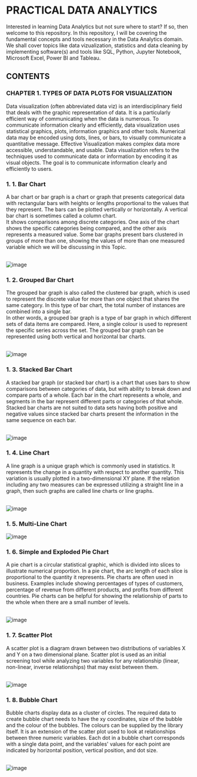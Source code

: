 # PRACTICAL DATA ANALYTICS
Interested in learning Data Analytics but not sure where to start? If so, then welcome to this repository. In this repository, I will be covering the fundamental concepts and tools necessary in the Data Analytics domain. We shall cover topics like data vizualization, statistics and data cleaning by implementing software(s) and tools like SQL, Python, Jupyter Notebook, Microsoft Excel, Power BI and Tableau.

## CONTENTS
### CHAPTER 1. TYPES OF DATA PLOTS FOR VISUALIZATION
Data visualization (often abbreviated data viz) is an interdisciplinary field that deals with the graphic representation of data. It is a particularly efficient way of communicating when the data is numerous. To communicate information clearly and efficiently, data visualization uses statistical graphics, plots, information graphics and other tools. Numerical data may be encoded using dots, lines, or bars, to visually communicate a quantitative message. Effective Visualization makes complex data more accessible, understandable, and usable. Data visualization refers to the techniques used to communicate data or information by encoding it as visual objects. The goal is to communicate information clearly and efficiently to users.
### 1. 1. Bar Chart
A bar chart or bar graph is a chart or graph that presents categorical data with rectangular bars with heights or lengths proportional to the values that they represent. The bars can be plotted vertically or horizontally. A vertical bar chart is sometimes called a column chart. <br />
It shows comparisons among discrete categories. One axis of the chart shows the specific categories being compared, and the other axis represents a measured value. Some bar graphs present bars clustered in groups of more than one, showing the values of more than one measured variable which we will be discussing in this Topic.
<br /> <br />

![image](https://user-images.githubusercontent.com/80598737/164883776-2309b6ab-afb4-485e-859b-296ee7b8dd93.png)

### 1. 2. Grouped Bar Chart
The grouped bar graph is also called the clustered bar graph, which is used to represent the discrete value for more than one object that shares the same category. In this type of bar chart, the total number of instances are combined into a single bar.
<br />
In other words, a grouped bar graph is a type of bar graph in which different sets of data items are compared. Here, a single colour is used to represent the specific series across the set. The grouped bar graph can be represented using both vertical and horizontal bar charts.
<br /> <br />

![image](https://user-images.githubusercontent.com/80598737/164884004-077004f7-5ee8-4bbf-9820-e719c03d9221.png)

### 1. 3. Stacked Bar Chart
A stacked bar graph (or stacked bar chart) is a chart that uses bars to show comparisons between categories of data, but with ability to break down and compare parts of a whole. Each bar in the chart represents a whole, and segments in the bar represent different parts or categories of that whole.
<br />
Stacked bar charts are not suited to data sets having both positive and negative values since stacked bar charts present the information in the same sequence on each bar.
<br /> <br />

![image](https://user-images.githubusercontent.com/80598737/164884296-facc95d6-ddfb-4012-bedc-e9e9500d0090.png)

### 1. 4. Line Chart
A line graph is a unique graph which is commonly used in statistics. It represents the change in a quantity with respect to another quantity. This variation is usually plotted in a two-dimensional XY plane. If the relation including any two measures can be expressed utilizing a straight line in a graph, then such graphs are called line charts or line graphs.
<br /> <br />

![image](https://user-images.githubusercontent.com/80598737/164884325-6532ed96-3001-4dd5-8215-7e8125a392a1.png)


### 1. 5. Multi-Line Chart
![image](https://user-images.githubusercontent.com/80598737/164884351-07a80c7c-e6aa-4548-8743-04d91a9c4532.png)

### 1. 6. Simple and Exploded Pie Chart
A pie chart is a circular statistical graphic, which is divided into slices to illustrate numerical proportion. In a pie chart, the arc length of each slice is proportional to the quantity it represents. Pie charts are often used in business. Examples include showing percentages of types of customers, percentage of revenue from different products, and profits from different countries. Pie charts can be helpful for showing the relationship of parts to the whole when there are a small number of levels.
<br /> <br />

![image](https://user-images.githubusercontent.com/80598737/164884610-2319d8d1-47b4-4208-b687-fbda8d9fbd2b.png)


### 1. 7. Scatter Plot
A scatter plot is a diagram drawn between two distributions of variables X and Y on a two dimensional plane. Scatter plot is used as an initial screening tool while analyzing two variables for any relationship (linear, non-linear, inverse relationships) that may exist between them.
<br /> <br />

![image](https://user-images.githubusercontent.com/80598737/164884432-cf0c3308-e9e9-4602-8922-84b34b352650.png)

### 1. 8. Bubble Chart
Bubble charts display data as a cluster of circles. The required data to create bubble chart needs to have the xy coordinates, size of the bubble and the colour of the bubbles. The colours can be supplied by the library itself. It is an extension of the scatter plot used to look at relationships between three numeric variables. Each dot in a bubble chart corresponds with a single data point, and the variables' values for each point are indicated by horizontal position, vertical position, and dot size.
<br /> <br />

![image](https://user-images.githubusercontent.com/80598737/164884457-aedc2725-99a5-4baf-bffc-c50da98562d6.png)
